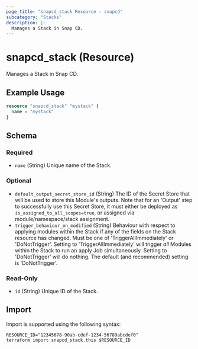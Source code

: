 ```yaml
---
page_title: "snapcd_stack Resource - snapcd"
subcategory: "Stacks"
description: |-
  Manages a Stack in Snap CD.
---
```


# snapcd_stack (Resource)

Manages a Stack in Snap CD.


## Example Usage

```terraform
resource "snapcd_stack" "mystack" {
  name = "mystack"
}
```

<!-- schema generated by tfplugindocs -->
## Schema

### Required

- `name` (String) Unique name of the Stack.

### Optional

- `default_output_secret_store_id` (String) The ID of the Secret Store that will be used to store this Module's outputs. Note that for an 'Output' step to successfully use this Secret Store, it must either be deployed as `is_assigned_to_all_scopes=true`, or assigned via module/namespace/stack assignment.
- `trigger_behaviour_on_modified` (String) Behaviour with respect to applying modules within the Stack if any of the fields on the Stack resource has changed. Must be one of 'TriggerAllImmediately' or 'DoNotTrigger'. Setting to 'TriggerAllImmediately' will trigger *all* Modules within the Stack to run an apply Job simultaneously. Setting to 'DoNotTrigger' will do nothing. The default (and recommended) setting is 'DoNotTrigger'.

### Read-Only

- `id` (String) Unique ID of the Stack.

## Import

Import is supported using the following syntax:

```shell
RESOURCE_ID="12345678-90ab-cdef-1234-56789abcdef0"
terraform import snapcd_stack.this $RESOURCE_ID
```
